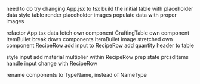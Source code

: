 <!-- # DONE -->
need to do try changing App.jsx to tsx
build the initial table with placeholder data
style table
render placeholder images
populate data with proper images
<!-- display items & ingredients on list -->
refactor App.tsx data fetch
own component CraftingTable 
own component ItemBullet
break down components
ItemBullet image stretched
own component RecipeRow
add input to RecipeRow
add quantity header to table

<!-- ? DOING -->
<!-- user can input quantity to items -->
style input
add material multiplier within RecipeRow
prep state prcsdItems
handle input change with RecipeRow


<!-- ! PAUSED -->

<!-- TODOS -->

<!-- ! BUGS -->

<!-- ? SANITY REFACTORING -->
rename components to TypeName, instead of NameType
